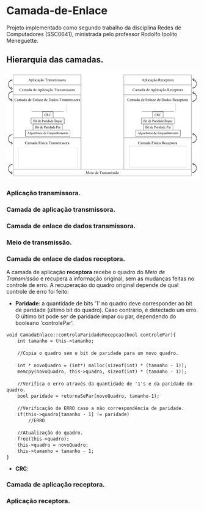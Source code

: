 # Camada-de-Enlace
Projeto implementado como segundo trabalho da disciplina Redes de Computadores (SSC0641), ministrada pelo professor Rodolfo Ipolito Meneguette.

## Hierarquia das camadas.

<p align="center">
    <img width=600 src="img/Figura - hierarquia camadas.png">
</p>

### Aplicação transmissora.

### Camada de aplicação transmissora.

### Camada de enlace de dados transmissora.

### Meio de transmissão.

### Camada de enlace de dados receptora.

A camada de aplicação **receptora** recebe o quadro do *Meio de Transmissão* e recupera a informação original, sem as mudanças feitas no controle de erro. A recuperação do quadro original depende de qual controle de erro foi feito:

* **Paridade**: a quantidade de bits '1' no quadro deve corresponder ao bit de paridade (último bit do quadro). Caso contrário, é detectado um erro. O último bit pode ser de paridade ímpar ou par, dependendo do booleano 'controlePar'.

```
void CamadaEnlace::controlaParidadeRecepcao(bool controlePar){
    int tamanho = this->tamanho;

    //Copia o quadro sem o bit de paridade para um novo quadro.

    int * novoQuadro = (int*) malloc(sizeof(int) * (tamanho - 1));
    memcpy(novoQuadro, this->quadro, sizeof(int) * (tamanho - 1));

    //Verifica o erro através da quantidade de '1's e da paridade do quadro.
    bool paridade = retornaSePar(novoQuadro, tamanho-1);

    //Verificação de ERRO caso a não correspondência de paridade.
    if(this->quadro[tamanho - 1] != paridade)
        //ERRO

    //Atualização do quadro.
    free(this->quadro);
    this->quadro = novoQuadro;
    this->tamanho = tamanho - 1;
}
```

* **CRC**: 

### Camada de aplicação receptora.


### Aplicação receptora.